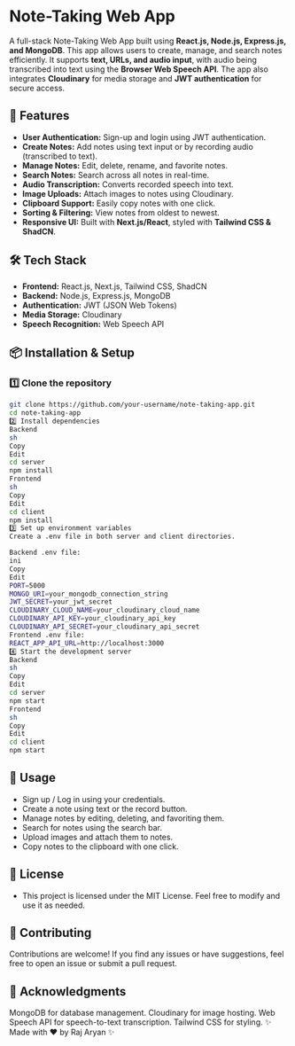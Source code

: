 # Note-Taking Web App

A full-stack Note-Taking Web App built using **React.js, Node.js, Express.js, and MongoDB**. This app allows users to create, manage, and search notes efficiently. It supports **text, URLs, and audio input**, with audio being transcribed into text using the **Browser Web Speech API**. The app also integrates **Cloudinary** for media storage and **JWT authentication** for secure access.

## 🚀 Features

- **User Authentication:** Sign-up and login using JWT authentication.
- **Create Notes:** Add notes using text input or by recording audio (transcribed to text).
- **Manage Notes:** Edit, delete, rename, and favorite notes.
- **Search Notes:** Search across all notes in real-time.
- **Audio Transcription:** Converts recorded speech into text.
- **Image Uploads:** Attach images to notes using Cloudinary.
- **Clipboard Support:** Easily copy notes with one click.
- **Sorting & Filtering:** View notes from oldest to newest.
- **Responsive UI:** Built with **Next.js/React**, styled with **Tailwind CSS & ShadCN**.

## 🛠️ Tech Stack

- **Frontend:** React.js, Next.js, Tailwind CSS, ShadCN
- **Backend:** Node.js, Express.js, MongoDB
- **Authentication:** JWT (JSON Web Tokens)
- **Media Storage:** Cloudinary
- **Speech Recognition:** Web Speech API


## 📦 Installation & Setup

### 1️⃣ Clone the repository
```sh
git clone https://github.com/your-username/note-taking-app.git
cd note-taking-app
2️⃣ Install dependencies
Backend
sh
Copy
Edit
cd server
npm install
Frontend
sh
Copy
Edit
cd client
npm install
3️⃣ Set up environment variables
Create a .env file in both server and client directories.

Backend .env file:
ini
Copy
Edit
PORT=5000
MONGO_URI=your_mongodb_connection_string
JWT_SECRET=your_jwt_secret
CLOUDINARY_CLOUD_NAME=your_cloudinary_cloud_name
CLOUDINARY_API_KEY=your_cloudinary_api_key
CLOUDINARY_API_SECRET=your_cloudinary_api_secret
Frontend .env file:
REACT_APP_API_URL=http://localhost:3000
4️⃣ Start the development server
Backend
sh
Copy
Edit
cd server
npm start
Frontend
sh
Copy
Edit
cd client
npm start
```
## 🚀 Usage
- Sign up / Log in using your credentials.
- Create a note using text or the record button.
- Manage notes by editing, deleting, and favoriting them.
- Search for notes using the search bar.
- Upload images and attach them to notes.
- Copy notes to the clipboard with one click.
## 📝 License
- This project is licensed under the MIT License. Feel free to modify and use it as needed.

## 🤝 Contributing
Contributions are welcome! If you find any issues or have suggestions, feel free to open an issue or submit a pull request.

## 🌟 Acknowledgments
MongoDB for database management.
Cloudinary for image hosting.
Web Speech API for speech-to-text transcription.
Tailwind CSS for styling.
✨ Made with ❤️ by Raj Aryan ✨
